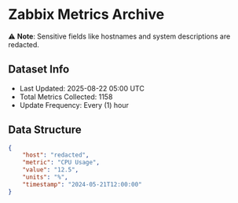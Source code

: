 # Zabbix Metrics Archive

⚠️ **Note**: Sensitive fields like hostnames and system descriptions are redacted.

## Dataset Info
- Last Updated: 2025-08-22 05:00 UTC
- Total Metrics Collected: 1158
- Update Frequency: Every (1) hour

## Data Structure
```json
{
    "host": "redacted",
    "metric": "CPU Usage",
    "value": "12.5",
    "units": "%",
    "timestamp": "2024-05-21T12:00:00"
}
```
